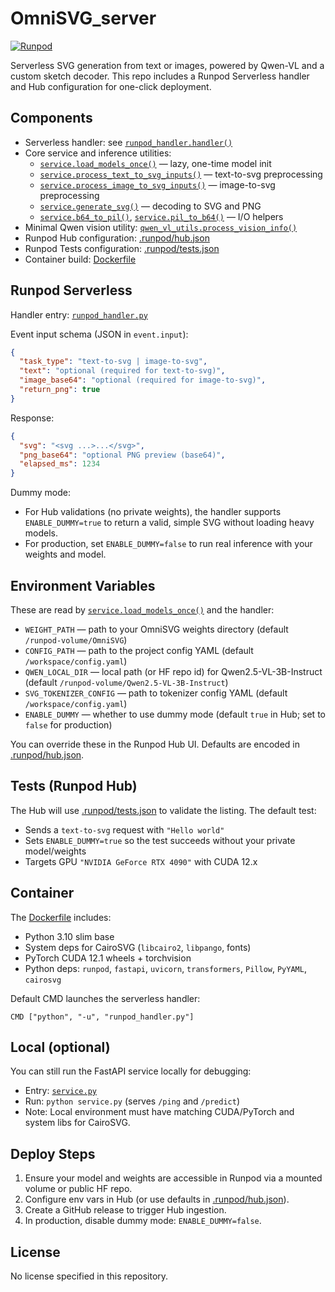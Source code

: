 # OmniSVG_server

[![Runpod](https://api.runpod.io/badge/yaoqih/OmniSVG_server)](https://console.runpod.io/hub/yaoqih/OmniSVG_server)

Serverless SVG generation from text or images, powered by Qwen-VL and a custom sketch decoder. This repo includes a Runpod Serverless handler and Hub configuration for one-click deployment.

## Components

- Serverless handler: see [`runpod_handler.handler()`](runpod_handler.py:36)
- Core service and inference utilities:
  - [`service.load_models_once()`](service.py:192) — lazy, one-time model init
  - [`service.process_text_to_svg_inputs()`](service.py:68) — text-to-svg preprocessing
  - [`service.process_image_to_svg_inputs()`](service.py:93) — image-to-svg preprocessing
  - [`service.generate_svg()`](service.py:126) — decoding to SVG and PNG
  - [`service.b64_to_pil()`](service.py:46), [`service.pil_to_b64()`](service.py:51) — I/O helpers
- Minimal Qwen vision utility: [`qwen_vl_utils.process_vision_info()`](qwen_vl_utils.py:4)
- Runpod Hub configuration: [.runpod/hub.json](.runpod/hub.json)
- Runpod Tests configuration: [.runpod/tests.json](.runpod/tests.json)
- Container build: [Dockerfile](Dockerfile)

## Runpod Serverless

Handler entry: [`runpod_handler.py`](runpod_handler.py)

Event input schema (JSON in `event.input`):
```json
{
  "task_type": "text-to-svg | image-to-svg",
  "text": "optional (required for text-to-svg)",
  "image_base64": "optional (required for image-to-svg)",
  "return_png": true
}
```

Response:
```json
{
  "svg": "<svg ...>...</svg>",
  "png_base64": "optional PNG preview (base64)",
  "elapsed_ms": 1234
}
```

Dummy mode:
- For Hub validations (no private weights), the handler supports `ENABLE_DUMMY=true` to return a valid, simple SVG without loading heavy models.
- For production, set `ENABLE_DUMMY=false` to run real inference with your weights and model.

## Environment Variables

These are read by [`service.load_models_once()`](service.py:192) and the handler:

- `WEIGHT_PATH` — path to your OmniSVG weights directory (default `/runpod-volume/OmniSVG`)
- `CONFIG_PATH` — path to the project config YAML (default `/workspace/config.yaml`)
- `QWEN_LOCAL_DIR` — local path (or HF repo id) for Qwen2.5-VL-3B-Instruct (default `/runpod-volume/Qwen2.5-VL-3B-Instruct`)
- `SVG_TOKENIZER_CONFIG` — path to tokenizer config YAML (default `/workspace/config.yaml`)
- `ENABLE_DUMMY` — whether to use dummy mode (default `true` in Hub; set to `false` for production)

You can override these in the Runpod Hub UI. Defaults are encoded in [.runpod/hub.json](.runpod/hub.json).

## Tests (Runpod Hub)

The Hub will use [.runpod/tests.json](.runpod/tests.json) to validate the listing. The default test:
- Sends a `text-to-svg` request with `"Hello world"`
- Sets `ENABLE_DUMMY=true` so the test succeeds without your private model/weights
- Targets GPU `"NVIDIA GeForce RTX 4090"` with CUDA 12.x

## Container

The [Dockerfile](Dockerfile) includes:
- Python 3.10 slim base
- System deps for CairoSVG (`libcairo2`, `libpango`, fonts)
- PyTorch CUDA 12.1 wheels + torchvision
- Python deps: `runpod`, `fastapi`, `uvicorn`, `transformers`, `Pillow`, `PyYAML`, `cairosvg`

Default CMD launches the serverless handler:
```
CMD ["python", "-u", "runpod_handler.py"]
```

## Local (optional)

You can still run the FastAPI service locally for debugging:
- Entry: [`service.py`](service.py)
- Run: `python service.py` (serves `/ping` and `/predict`)
- Note: Local environment must have matching CUDA/PyTorch and system libs for CairoSVG.

## Deploy Steps

1) Ensure your model and weights are accessible in Runpod via a mounted volume or public HF repo.
2) Configure env vars in Hub (or use defaults in [.runpod/hub.json](.runpod/hub.json)).
3) Create a GitHub release to trigger Hub ingestion.
4) In production, disable dummy mode: `ENABLE_DUMMY=false`.

## License

No license specified in this repository.